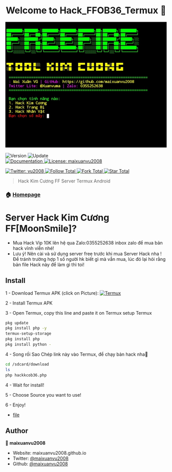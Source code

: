 <h1 align="center">Welcome to Hack_FFOB36_Termux 👋</h1>
<img alt="Homepage" src="https://raw.githubusercontent.com/maixuanvu2008/Hack_kimcuongob36_Termux/main/h%C3%ACnh%20%E1%BA%A3nh/Screenshot_20221027-161359_Termux.jpg" />

<p>
  <img alt="Version" src="https://img.shields.io/badge/version-10.5-blue.svg?cacheSeconds=2592000" />
  <img alt="Update" src="https://img.shields.io/badge/update-27/10/2022-blue.svg?cacheSeconds=2592000" />
  <br />
  <a href="https://github.com/maixuanvu2008/Hack_kimcuongob36_Termux#" target="_blank">
    <img alt="Documentation" src="https://img.shields.io/badge/documentation-yes-brightgreen.svg" />
  </a>
  <a href="https://github.com/maixuanvu2008/Hack_kimcuongob36_Termux/blob/main/LICENSE" target="_blank">
    <img alt="License: maixuanvu2008" src=https://raw.githubusercontent.com/maixuanvu2008/Hack_kimcuongob36_Termux/main/LICENSE" />
</p>
<a href="https://twitter.com/Xuanvuma" target="_blank">
    <img alt="Twitter: vu2008" src="https://mobile.twitter.com/Xuanvuma/followers" />
</a>

<a href="https://github.com/maixuanvu2008" target="_blank">
    <img alt="Follow Total" src="https://github.com/login?return_to=https%3A%2F%2Fgithub.com%2Fmaixuanvu2008" />
</a>

<a href="https://github.com/maixuanvu2008/Hack_kimcuongob36_Termux#" target="_blank">
    <img alt="Fork Total" src="https://github.com/maixuanvu2008/Hack_kimcuongob36_Termux?style=social" />
</a>

<a href="https://github.com/maixuanvu2008/Hack_kimcuongob36_Termux#" target="_blank">
    <img alt="Star Total" src="https://github.com/maixuanvu2008/Hack_kimcuongob36_Termux?style=social" />
</a>

> Hack Kim Cương FF Server Termux Android

### 🏠 [Homepage](https://github.com/maixuanvu2008/Hack_kimcuongob36_Termux#)


# Server Hack Kim Cương FF[MoonSmile]?
 - Mua  Hack Vip 10K lên hệ qua Zalo:0355252638 inbox zalo để mua bản hack vĩnh viễn nhé!
 - Lưu ý! Nên cài và sử dụng server free trước khi mua  Server Hack nha ! Để tránh trường hợp 1 số người hk biết gì mà vẫn mua, lúc đó lại hỏi rằng bản file Hack này để làm gì thì toi!

## Install
 
1 - Download Termux APK (click on Picture): 
<a href="https://khanhnguyen9872.github.io/Ninja_Server_Termux/CONF_FILE/termux_0.118.apk" target="_blank">
    <img alt="Termux" src="https://github.com/KhanhNguyen9872/Ninja_Server_Termux/raw/main/image/termux.png" />
</a>

2 - Install Termux APK

3 - Open Termux, copy this line and paste it on Termux setup Termux

```bash
pkg update
pkg install php -y
termux-setup-storage
pkg install php 
pkg install python -

```
4 - Song rồi Sao Chép link này vào Termux, để chạy bản hack nha🥰

```bash
cd /sdcard/download
ls
php hackkcob36.php

```
4 - Wait for install!
 
5 - Choose Source you want to use! 
 
6 - Enjoy!


- [file](https://drive.google.com/file/d/1iEXVTpLqEq531N--oi2qk5e-aoBqMs0z/view?usp=drivesdk)

## Author

👤 **maixuanvu2008**

* Website: maixuanvu2008.github.io
* Twitter: [@maixuanvu2008](https://twitter.com/Xuanvuma)
* Github: [@maixuanvu2008](https://github.com/maixuanvu2008)



